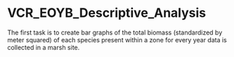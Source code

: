 # VCR_EOYB_Descriptive_Analysis
The first task is to create bar graphs of the total biomass (standardized by meter squared) of each species present within a zone for every year data is collected in a marsh site. 
